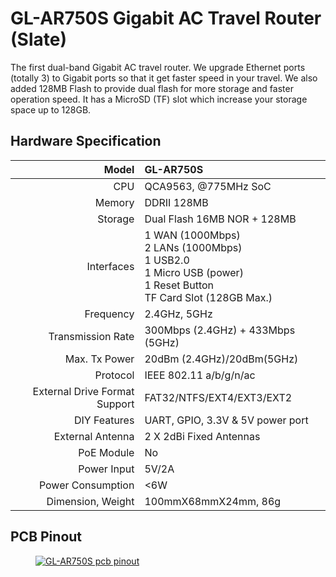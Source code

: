 #  GL-AR750S Gigabit AC Travel Router (Slate)

The first dual-band Gigabit AC travel router. We upgrade Ethernet ports (totally 3) to Gigabit ports so that it get faster speed in your travel. We also added 128MB  Flash to provide dual flash for more storage and faster operation speed. It has a MicroSD (TF) slot which increase your storage space up to 128GB. 

## Hardware Specification

|                         Model | GL-AR750S                                                    |
| ----------------------------: | :----------------------------------------------------------- |
|                           CPU | QCA9563, @775MHz SoC                                         |
|                        Memory | DDRII 128MB                                                  |
|                       Storage | Dual Flash 16MB NOR + 128MB                              |
|                    Interfaces | 1 WAN (1000Mbps)<br>2 LANs (1000Mbps)<br>1 USB2.0<br>1 Micro USB (power)<br>1 Reset Button<br>TF Card Slot (128GB Max.) |
|                     Frequency | 2.4GHz, 5GHz                                                 |
|             Transmission Rate | 300Mbps (2.4GHz) + 433Mbps (5GHz)                            |
|                 Max. Tx Power | 20dBm (2.4GHz)/20dBm(5GHz)                                   |
|                      Protocol | IEEE 802.11 a/b/g/n/ac                                       |
| External Drive Format Support | FAT32/NTFS/EXT4/EXT3/EXT2                                    |
|                  DIY Features | UART, GPIO, 3.3V & 5V power port                             |
|              External Antenna | 2 X 2dBi Fixed Antennas                                      |
|                    PoE Module | No                                                           |
|                   Power Input | 5V/2A                                                        |
|             Power Consumption | <6W                                                          |
|             Dimension, Weight | 100mmX68mmX24mm, 86g                                         |

## PCB Pinout

<div class="gl-lightbox" itemscope itemtype="http://schema.org/ImageGallery">
  <figure itemprop="associatedMedia" itemscope itemtype="http://schema.org/ImageObject">
    <a href="https://static.gl-inet.com/docs/en/3/hardware/ar750s/AR750S-V1.0-PINOUT-01.jpg" itemprop="contentUrl" data-size="1126x1066">
      <img src="https://static.gl-inet.com/docs/en/3/hardware/ar750s/AR750S-V1.0-PINOUT-01.jpg" itemprop="thumbnail" alt="GL-AR750S pcb pinout" loading="lazy" />
    </a>
  </figure>
</div>
